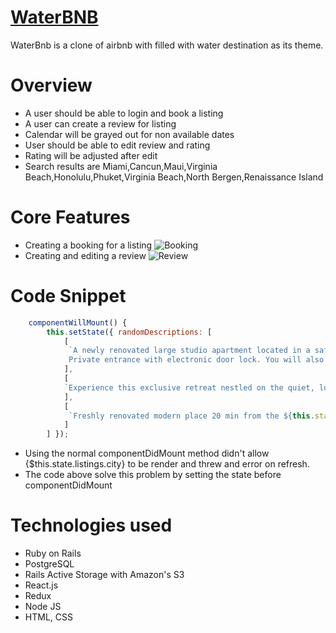 # [WaterBNB](https://waterbnb.herokuapp.com/#/)

WaterBnb is a clone of airbnb with filled with water destination as its theme.

# Overview
- A user should be able to login and book a listing
- A user can create a review for listing
- Calendar will be grayed out for non available dates
- User should be able to edit review and rating
- Rating will be adjusted after edit
- Search results are Miami,Cancun,Maui,Virginia Beach,Honolulu,Phuket,Virginia Beach,North Bergen,Renaissance Island

# Core Features
- Creating a booking for a listing
![Booking](https://github.com/sunmeiappprep/Water/blob/main/booking2.gif)
- Creating and editing a review
![Review](https://github.com/sunmeiappprep/Water/blob/main/reivew2.gif)

<!-- <img width="1440" alt="CreateBooking" src="">

<img width="1440" alt="CreateReview" src="> -->

# Code Snippet

```javascript
    componentWillMount() {
        this.setState({ randomDescriptions: [
            [
             `A newly renovated large studio apartment located in a safe centralized urban neighborhood 15 mins away from the ${this.state.listings.city}, which are a short bus ride or Uber away.
             Private entrance with electronic door lock. You will also have access to shared backyard with outdoor seating.`
            ],
            [
            `Experience this exclusive retreat nestled on the quiet, lush slopes of near the ${this.state.listings.city}. Minutes to the airport, and to the city, but a world apart. The sunsets and stargazing over the ocean, are truly breathtaking. Enjoy an afternoon cocktail, looking out over your private pool, perfect for yoga, meditation, or morning coffee. From charging station/blender/grill/coffee grinder SO many details! Rear sliding door entrance has 0 steps, front has 1. ALL TAXES INCLUDED`
            ],
            [
             `Freshly renovated modern place 20 min from the ${this.state.listings.city}, with FREE parking. avenue(the main strip in ${this.state.listings.city}) and is a perfect base for you Hawaii getaway. Within walking distance to many popular attractions. The beach, popular surf, boutique shopping, grocery, convention center, and dining are all within walking distance. Public transportation, rental car, and bike share are easily accessible. This condo is the perfect location to start your ${this.state.listings.city} getaway.`   
            ]
        ] });
```

- Using the normal componentDidMount method didn't allow {$this.state.listings.city} to be render and threw and error on refresh.
- The code above solve this problem by setting the state before componentDidMount


# Technologies used

- Ruby on Rails
- PostgreSQL
- Rails Active Storage with Amazon's S3
- React.js
- Redux
- Node JS
- HTML, CSS

